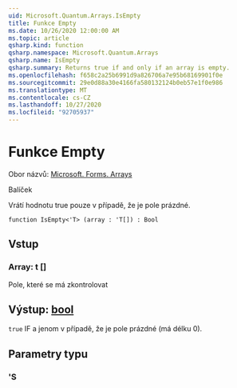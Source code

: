 ```yaml
---
uid: Microsoft.Quantum.Arrays.IsEmpty
title: Funkce Empty
ms.date: 10/26/2020 12:00:00 AM
ms.topic: article
qsharp.kind: function
qsharp.namespace: Microsoft.Quantum.Arrays
qsharp.name: IsEmpty
qsharp.summary: Returns true if and only if an array is empty.
ms.openlocfilehash: f658c2a25b6991d9a826706a7e95b68169901f0e
ms.sourcegitcommit: 29e0d88a30e4166fa580132124b0eb57e1f0e986
ms.translationtype: MT
ms.contentlocale: cs-CZ
ms.lasthandoff: 10/27/2020
ms.locfileid: "92705937"
---
```

# <a name="isempty-function"></a>Funkce Empty

Obor názvů: [Microsoft. Forms. Arrays](xref:Microsoft.Quantum.Arrays)

Balíček [](https://nuget.org/packages/)


Vrátí hodnotu true pouze v případě, že je pole prázdné.

```qsharp
function IsEmpty<'T> (array : 'T[]) : Bool
```


## <a name="input"></a>Vstup

### <a name="array--t"></a>Array: t []

Pole, které se má zkontrolovat



## <a name="output--bool"></a>Výstup: [bool](xref:microsoft.quantum.lang-ref.bool)

`true` IF a jenom v případě, že je pole prázdné (má délku 0).

## <a name="type-parameters"></a>Parametry typu

### <a name="t"></a>'S

